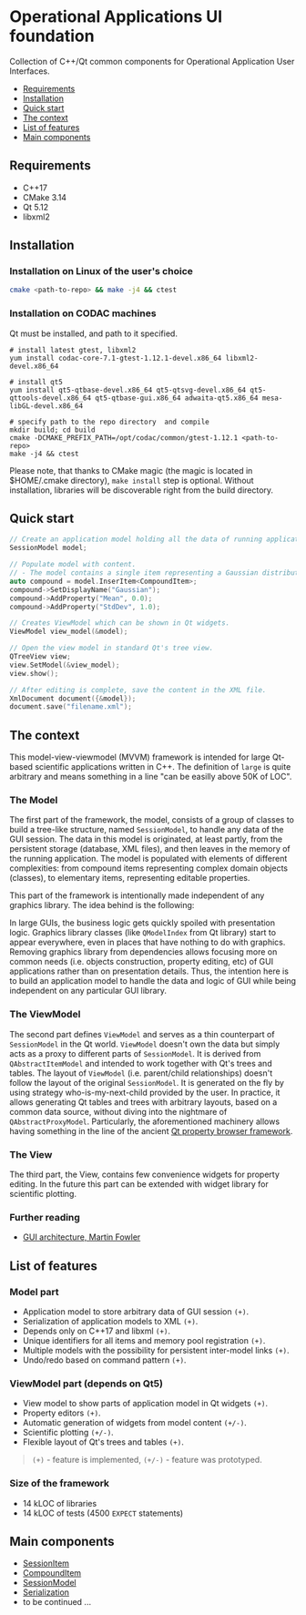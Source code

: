 # Operational Applications UI foundation <!-- omit in toc -->

Collection of C++/Qt common components for Operational Application User Interfaces.

- [Requirements](#requirements)
- [Installation](#installation)
- [Quick start](#quick-start)
- [The context](#the-context)
- [List of features](#list-of-features)
- [Main components](#main-components)

## Requirements

- C++17
- CMake 3.14
- Qt 5.12
- libxml2

## Installation

### Installation on Linux of the user's choice

```bash
cmake <path-to-repo> && make -j4 && ctest
```

### Installation on CODAC machines

Qt must be installed, and path to it specified.

```
# install latest gtest, libxml2
yum install codac-core-7.1-gtest-1.12.1-devel.x86_64 libxml2-devel.x86_64

# install qt5 
yum install qt5-qtbase-devel.x86_64 qt5-qtsvg-devel.x86_64 qt5-qttools-devel.x86_64 qt5-qtbase-gui.x86_64 adwaita-qt5.x86_64 mesa-libGL-devel.x86_64

# specify path to the repo directory  and compile
mkdir build; cd build
cmake -DCMAKE_PREFIX_PATH=/opt/codac/common/gtest-1.12.1 <path-to-repo>
make -j4 && ctest
```

Please note, that thanks to CMake magic (the magic is located in $HOME/.cmake directory), `make install` step is optional. 
Without installation, libraries will be discoverable right from the build directory.

## Quick start

```C++
// Create an application model holding all the data of running application.
SessionModel model;

// Populate model with content.
// - The model contains a single item representing a Gaussian distribution.
auto compound = model.InserItem<CompoundItem>;
compound->SetDisplayName("Gaussian");
compound->AddProperty("Mean", 0.0);
compound->AddProperty("StdDev", 1.0);

// Creates ViewModel which can be shown in Qt widgets.
ViewModel view_model(&model);

// Open the view model in standard Qt's tree view.
QTreeView view;
view.SetModel(&view_model);
view.show();

// After editing is complete, save the content in the XML file.
XmlDocument document({&model});
document.save("filename.xml");
```

## The context

This model-view-viewmodel (MVVM) framework is intended for large Qt-based
scientific applications written in C++. The definition of `large` is quite
arbitrary and means something in a line "can be easilly above 50K of LOC".

### The Model  <!-- omit in toc -->

The first part of the framework, the model, consists of a group of classes to
build a tree-like structure, named `SessionModel`, to handle any data of the
GUI session. The data in this model is originated, at least partly, from the
persistent storage (database, XML files), and then leaves in the memory of the
running application. The model is populated with elements of different
complexities: from compound items representing complex domain objects (classes),
to elementary items, representing editable properties.

This part of the framework is intentionally made independent of any graphics
library. The idea behind is the following:

In large GUIs, the business logic gets quickly spoiled with presentation logic.
Graphics library classes (like `QModelIndex` from Qt library) start to appear
everywhere, even in places that have nothing to do with graphics. Removing
graphics library from dependencies allows focusing more on common needs (i.e.
objects construction, property editing, etc) of GUI applications rather than on
presentation details. Thus, the intention here is to build an application model
to handle the data and logic of GUI while being independent on any particular
GUI library.

### The ViewModel  <!-- omit in toc -->

The second part defines `ViewModel` and serves as a thin counterpart of
`SessionModel` in the Qt world. `ViewModel` doesn't own the data but simply acts
as a proxy to different parts of `SessionModel`. It is derived from
`QAbstractItemModel` and intended to work together with Qt's trees and tables.
The layout of `ViewModel` (i.e. parent/child relationships) doesn't follow the
layout of the original `SessionModel`. It is generated on the fly by using
strategy who-is-my-next-child provided by the user. In practice, it allows
generating Qt tables and trees with arbitrary layouts, based on a common data
source, without diving into the nightmare of `QAbstractProxyModel`.
Particularly, the aforementioned machinery allows having something in the line
of the ancient [Qt property browser framework](https://doc.qt.io/archives/qq/qq18-propertybrowser.html).

### The View  <!-- omit in toc -->

The third part, the View, contains few convenience widgets for property editing.
In the future this part can be extended with widget library for scientific plotting.

### Further reading <!-- omit in toc -->

+ [GUI architecture, Martin Fowler](https://martinfowler.com/eaaDev/uiArchs.html)

## List of features

### Model part <!-- omit in toc -->

- Application model to store arbitrary data of GUI session `(+)`.
- Serialization of application models to XML `(+)`.
- Depends only on C++17 and libxml `(+)`.
- Unique identifiers for all items and memory pool registration `(+)`.
- Multiple models with the possibility for persistent inter-model links `(+)`.
- Undo/redo based on command pattern `(+)`.

### ViewModel part (depends on Qt5) <!-- omit in toc -->

- View model to show parts of application model in Qt widgets `(+)`.
- Property editors `(+)`.
- Automatic generation of widgets from model content `(+/-)`.
- Scientific plotting `(+/-)`.
- Flexible layout of Qt's trees and tables `(+)`.

> `(+)` - feature is implemented, `(+/-)` - feature was prototyped.

### Size of the framework <!-- omit in toc -->

- 14 kLOC of libraries
- 14 kLOC of tests (4500 `EXPECT` statements)

## Main components

- [SessionItem](docs/mvvm/model/sessionitem.md)
- [CompoundItem](docs/mvvm/model/compounditem.md)
- [SessionModel](docs/mvvm/model/sessionmodel.md)
- [Serialization](docs/mvvm/model/serialization.md)
- to be continued ... 

